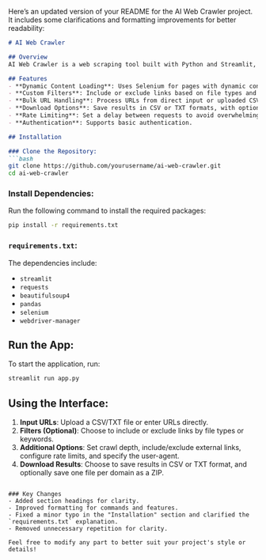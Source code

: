 Here’s an updated version of your README for the AI Web Crawler project. It includes some clarifications and formatting improvements for better readability:

```markdown
# AI Web Crawler

## Overview
AI Web Crawler is a web scraping tool built with Python and Streamlit, completely **written by AI**. It extracts and filters links from single or multiple URLs and handles dynamic content with Selenium. This project was developed with the help of AI.

## Features
- **Dynamic Content Loading**: Uses Selenium for pages with dynamic content.
- **Custom Filters**: Include or exclude links based on file types and keywords.
- **Bulk URL Handling**: Process URLs from direct input or uploaded CSV/TXT files.
- **Download Options**: Save results in CSV or TXT formats, with options for ZIP files per domain.
- **Rate Limiting**: Set a delay between requests to avoid overwhelming servers.
- **Authentication**: Supports basic authentication.

## Installation

### Clone the Repository:
```bash
git clone https://github.com/yourusername/ai-web-crawler.git
cd ai-web-crawler
```

### Install Dependencies:
Run the following command to install the required packages:
```bash
pip install -r requirements.txt
```

### `requirements.txt`:
The dependencies include:
- `streamlit`
- `requests`
- `beautifulsoup4`
- `pandas`
- `selenium`
- `webdriver-manager`

## Run the App:
To start the application, run:
```bash
streamlit run app.py
```

## Using the Interface:
1. **Input URLs**: Upload a CSV/TXT file or enter URLs directly.
2. **Filters (Optional)**: Choose to include or exclude links by file types or keywords.
3. **Additional Options**: Set crawl depth, include/exclude external links, configure rate limits, and specify the user-agent.
4. **Download Results**: Choose to save results in CSV or TXT format, and optionally save one file per domain as a ZIP.

```

### Key Changes
- Added section headings for clarity.
- Improved formatting for commands and features.
- Fixed a minor typo in the "Installation" section and clarified the `requirements.txt` explanation.
- Removed unnecessary repetition for clarity.

Feel free to modify any part to better suit your project's style or details!
